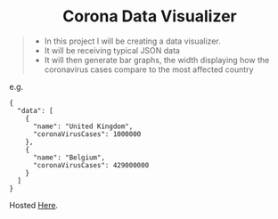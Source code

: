 <div align="center">
  <h1> Corona Data Visualizer </h1>
</div>

> - In this project I will be creating a data visualizer.
> - It will be receiving typical JSON data 
> - It will then generate bar graphs, the width displaying how the coronavirus cases compare to the most affected country

e.g.
```
{
  "data": [
    {
      "name": "United Kingdom",
      "coronaVirusCases": 1000000
    },
    {
      "name": "Belgium",
      "coronaVirusCases": 429000000
    }
  ]
}
```

Hosted <a href="http://coronavirusvisualizer.surge.sh/">Here</a>.

